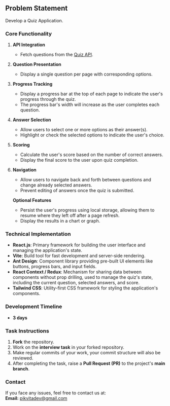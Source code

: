 ## Problem Statement

Develop a Quiz Application.

### Core Functionality

1. **API Integration**
   - Fetch questions from the [Quiz API](https://quizapi.io/api/v1/questions?apiKey=M7RT7dicTsTgRWHPM4LqiwuNuiHK9VmtPIuFZOnY&category=code&difficulty=Easy&limit=10&tags=JavaScript).

2. **Question Presentation**
   - Display a single question per page with corresponding options.

3. **Progress Tracking**
   - Display a progress bar at the top of each page to indicate the user's progress through the quiz.
   - The progress bar's width will increase as the user completes each question.

4. **Answer Selection**
   - Allow users to select one or more options as their answer(s).
   - Highlight or check the selected options to indicate the user's choice.

5. **Scoring**
   - Calculate the user's score based on the number of correct answers.
   - Display the final score to the user upon quiz completion.

6. **Navigation**
   - Allow users to navigate back and forth between questions and change already selected answers.
   - Prevent editing of answers once the quiz is submitted.

   **Optional Features**
   - Persist the user's progress using local storage, allowing them to resume where they left off after a page refresh.
   - Display the results in a chart or graph.

### Technical Implementation

- **React.js**: Primary framework for building the user interface and managing the application's state.
- **Vite**: Build tool for fast development and server-side rendering.
- **Ant Design**: Component library providing pre-built UI elements like buttons, progress bars, and input fields.
- **React Context / Redux**: Mechanism for sharing data between components without prop drilling, used to manage the quiz's state, including the current question, selected answers, and score.
- **Tailwind CSS**: Utility-first CSS framework for styling the application's components.

### Development Timeline

- **3 days**

### Task Instructions

1. **Fork** the repository.
2. Work on the **interview task** in your forked repository.
3. Make regular commits of your work, your commit structure will also be reviewed. 
4. After completing the task, raise a **Pull Request (PR)** to the project's **main branch**.

### Contact

If you face any issues, feel free to contact us at:  
**Email:** [pikvitadev@gmail.com](mailto:pikvitadev@gmail.com)